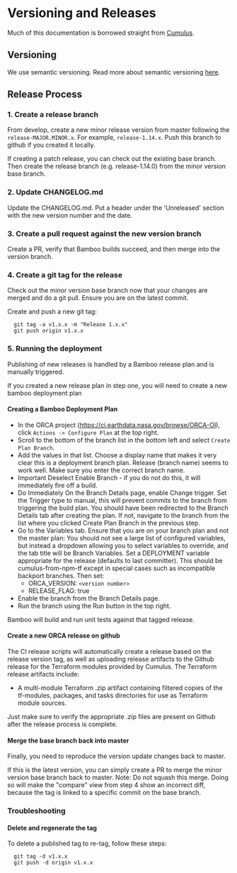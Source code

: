 # Versioning and Releases

Much of this documentation is borrowed straight from [Cumulus](https://github.com/nasa/cumulus/blob/master/docs/development/release.md).

## Versioning

We use semantic versioning. Read more about semantic versioning [here](https://semver.org/).

## Release Process

### 1. Create a release branch

From develop, create a new minor release version from master following the `release-MAJOR.MINOR.x`. For example, `release-1.14.x`. Push this branch to github if you created it locally.

If creating a patch release, you can check out the existing base branch. Then create the release branch (e.g. release-1.14.0) from the minor version base branch.

### 2. Update CHANGELOG.md

Update the CHANGELOG.md. Put a header under the 'Unreleased' section with the new version number and the date.

### 3. Create a pull request against the new version branch

Create a PR, verify that Bamboo builds succeed, and then merge into the version branch.

### 4. Create a git tag for the release

Check out the minor version base branch now that your changes are merged and do a git pull. Ensure you are on the latest commit.

Create and push a new git tag:
```
  git tag -a v1.x.x -m "Release 1.x.x"
  git push origin v1.x.x
```

### 5. Running the deployment

Publishing of new releases is handled by a Bamboo release plan and is manually triggered.

If you created a new release plan in step one, you will need to create a new bamboo deployment plan

#### Creating a Bamboo Deployment Plan

* In the ORCA project (https://ci.earthdata.nasa.gov/browse/ORCA-OI), click `Actions -> Configure Plan` at the top right.
* Scroll to the bottom of the branch list in the bottom left and select `Create Plan Branch`.
* Add the values in that list. Choose a display name that makes it very clear this is a deployment branch plan. Release (branch name) seems to work well. Make sure you enter the correct branch name.
* Important Deselect Enable Branch - if you do not do this, it will immediately fire off a build.
* Do Immediately On the Branch Details page, enable Change trigger. Set the Trigger type to manual, this will prevent commits to the branch from triggering the build plan. You should have been redirected to the Branch Details tab after creating the plan. If not, navigate to the branch from the list where you clicked Create Plan Branch in the previous step.
* Go to the Variables tab. Ensure that you are on your branch plan and not the master plan: You should not see a large list of configured variables, but instead a dropdown allowing you to select variables to override, and the tab title will be Branch Variables. Set a DEPLOYMENT variable appropriate for the release (defaults to last committer). This should be cumulus-from-npm-tf except in special cases such as incompatible backport branches. Then set:
  * ORCA_VERSION: `<version number>`
  * RELEASE_FLAG: true
* Enable the branch from the Branch Details page.
* Run the branch using the Run button in the top right.

Bamboo will build and run unit tests against that tagged release.

#### Create a new ORCA release on github

The CI release scripts will automatically create a release based on the release version tag, as well as uploading release artifacts to the Github release for the Terraform modules provided by Cumulus. The Terraform release artifacts include:
* A multi-module Terraform .zip artifact containing filtered copies of the tf-modules, packages, and tasks directories for use as Terraform module sources.

Just make sure to verify the appropriate .zip files are present on Github after the release process is complete.

#### Merge the base branch back into master

Finally, you need to reproduce the version update changes back to master.

If this is the latest version, you can simply create a PR to merge the minor version base branch back to master. Note: Do not squash this merge. Doing so will make the "compare" view from step 4 show an incorrect diff, because the tag is linked to a specific commit on the base branch.

### Troubleshooting

#### Delete and regenerate the tag

To delete a published tag to re-tag, follow these steps:
```
  git tag -d v1.x.x
  git push -d origin v1.x.x
```
